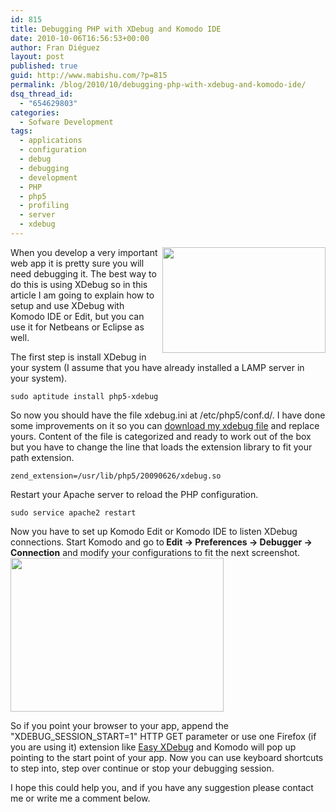 ```yaml
---
id: 815
title: Debugging PHP with XDebug and Komodo IDE
date: 2010-10-06T16:56:53+00:00
author: Fran Diéguez
layout: post
published: true
guid: http://www.mabishu.com/?p=815
permalink: /blog/2010/10/debugging-php-with-xdebug-and-komodo-ide/
dsq_thread_id:
  - "654629803"
categories:
  - Sofware Development
tags:
  - applications
  - configuration
  - debug
  - debugging
  - development
  - PHP
  - php5
  - profiling
  - server
  - xdebug
---
```

<img class=" wp-image-817 alignright" style="max-width: 400px;" title="Some PHP Code" alt="" src="http://www.mabishu.com/wp-content/uploads/2010/10/Captura-de-pantalla-1.png" width="261" height="169" align="right" />

When you develop a very important web app it is pretty sure you will need debugging it. The best way to do this is using XDebug so in this article I am going to explain how to setup and use XDebug with Komodo IDE or Edit, but you can use it for Netbeans or Eclipse as well.

The first step is install XDebug in your system (I assume that you have already installed a LAMP server in your system).<!--more-->
<pre lang="bash"><code>sudo aptitude install php5-xdebug</code></pre>
So now you should have the file xdebug.ini at /etc/php5/conf.d/. I have done some improvements on it so you can <a title="XDebug configuration file with all the configurations available" href="http://www.mabishu.com/downloads/xdebug.ini.mabishu.com">download my xdebug file</a> and replace yours. Content of the file is categorized and ready to work out of the box but you have to change the line that loads the extension library to fit your path extension.
<pre lang="bash"><code>zend_extension=/usr/lib/php5/20090626/xdebug.so</code></pre>
Restart your Apache server to reload the PHP configuration.
<pre lang="bash"><code>sudo service apache2 restart</code></pre>
Now you have to set up Komodo Edit or Komodo IDE to listen XDebug connections. Start Komodo and go to<strong> Edit -&gt; Preferences -&gt; Debugger -&gt; Connection</strong> and modify your configurations to fit the next screenshot.
<img class="size-full wp-image-818 alignnone" title="Captura-de-pantalla-2" alt="" src="http://www.mabishu.com/wp-content/uploads/2010/10/Captura-de-pantalla-2.png" width="341" height="246" />

So if you point your browser to your app, append the "XDEBUG_SESSION_START=1" HTTP GET parameter or use one Firefox (if you are using it) extension like <a title="Easy XDebug Firefox extension download page" href="https://addons.mozilla.org/es-ES/firefox/addon/58688/">Easy XDebug</a> and Komodo will pop up pointing to the start point of your app. Now you can use keyboard shortcuts to step into, step over continue or stop your debugging session.

I hope this could help you, and if you have any suggestion please contact me or write me a comment below.